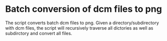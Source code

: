 # Batch conversion of dcm files to png
The script converts batch dcm files to png. Given a directory/subdirectory with dcm files, 
the script will recursively traverse all dictories as well as subdirctory and convert all files. 
